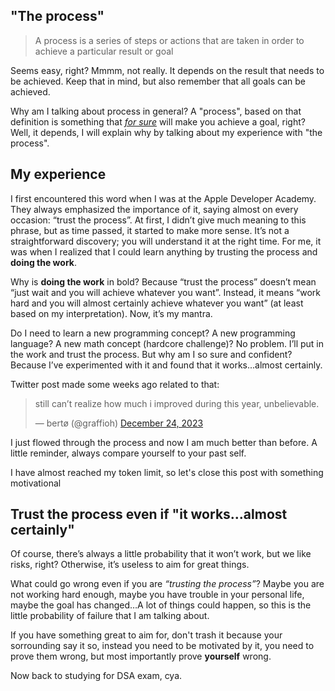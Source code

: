 <!-- ---
layout: post
title: "The process"
tags: [tech, personal-improvement]
date: 2024-01-12 00:00:00
og_image: https://images.nightcafe.studio/jobs/PwSQPN4k32Wgu6g9cEEn/PwSQPN4k32Wgu6g9cEEn_2x.jpg?tr=w-1600,c-at_max
image: https://images.nightcafe.studio/jobs/PwSQPN4k32Wgu6g9cEEn/PwSQPN4k32Wgu6g9cEEn_2x.jpg?tr=w-1600,c-at_max
--- -->

## "The process"

> A process is a series of steps or actions that are taken in order to achieve a particular result or goal

Seems easy, right? Mmmm, not really. It depends on the result that needs to be achieved. Keep that in mind, but also remember that all goals can be achieved.

Why am I talking about process in general? A "process", based on that definition is something that _<u>for sure</u>_ will make you achieve a goal, right? Well, it depends, I will explain why by talking about my experience with "the process".

## My experience

I first encountered this word when I was at the Apple Developer Academy. They always emphasized the importance of it, saying almost on every occasion: “trust the process”.
At first, I didn’t give much meaning to this phrase, but as time passed, it started to make more sense.
It’s not a straightforward discovery; you will understand it at the right time. For me, it was when I realized that I could learn anything by trusting the process and **doing the work**.

Why is **doing the work** in bold? Because “trust the process” doesn’t mean “just wait and you will achieve whatever you want”. Instead, it means “work hard and you will almost certainly achieve whatever you want” (at least based on my interpretation). Now, it’s my mantra.

Do I need to learn a new programming concept? A new programming language? A new math concept (hardcore challenge)? No problem. I’ll put in the work and trust the process. But why am I so sure and confident? Because I’ve experimented with it and found that it works...almost certainly.

Twitter post made some weeks ago related to that:

<blockquote class="twitter-tweet"><p lang="en" dir="ltr" data-theme="dark">still can’t realize how much i improved during this year, unbelievable.</p>&mdash; bertø (@graffioh) <a href="https://twitter.com/graffioh/status/1738992218797486248?ref_src=twsrc%5Etfw">December 24, 2023</a></blockquote> <script async src="https://platform.twitter.com/widgets.js" charset="utf-8"></script>

I just flowed through the process and now I am much better than before. A little reminder, always compare yourself to your past self.

I have almost reached my token limit, so let's close this post with something motivational

## Trust the process even if "it works...almost certainly"

Of course, there’s always a little probability that it won’t work, but we like risks, right? Otherwise, it’s useless to aim for great things.

What could go wrong even if you are _“trusting the process”_? Maybe you are not working hard enough, maybe you have trouble in your personal life, maybe the goal has changed…A lot of things could happen, so this is the little probability of failure that I am talking about.

If you have something great to aim for, don't trash it because your sorrounding say it so, instead you need to be motivated by it, you need to prove them wrong, but most importantly prove **yourself** wrong.

Now back to studying for DSA exam, cya.
